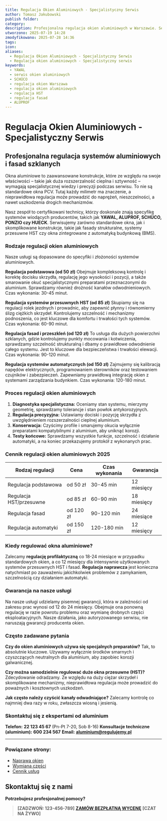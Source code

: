 ```yaml
---
title: Regulacja Okien Aluminiowych - Specjalistyczny Serwis
author: Tomasz Jakubowski
publish folder:
category:
description: Profesjonalna regulacja okien aluminiowych w Warszawie. Serwisujemy systemy YAWAL, ALUPROF, SCHÜCO, PONZIO. Regulacja fasad, systemów przesuwnych HST i automatyki. Gwarancja jakości.
utworzono: 2025-07-19 14:28
zmodyfikowano: 2025-07-28 14:36
tags:
icon:
aliases:
  - Regulacja Okien Aluminiowych - Specjalistyczny Serwis
  - Regulacja okien aluminiowych - Specjalistyczny serwis
keywords:
  - YAWAL
  - serwis okien aluminiowych
  - SCHÜCO
  - regulacja okien Warszawa
  - regulacja okien aluminiowych
  - regulacja HST
  - regulacja fasad
  - ALUPROF
---
```

# Regulacja Okien Aluminiowych - Specjalistyczny Serwis

## Profesjonalna regulacja systemów aluminiowych i fasad szklanych

Okna aluminiowe to zaawansowane konstrukcje, które ze względu na swoje właściwości – takie jak duża rozszerzalność cieplna i sztywność – wymagają specjalistycznej wiedzy i precyzji podczas serwisu. To nie są standardowe okna PCV. Tutaj każdy milimetr ma znaczenie, a nieprawidłowa regulacja może prowadzić do naprężeń, nieszczelności, a nawet uszkodzenia drogich mechanizmów.

Nasz zespół to certyfikowani technicy, którzy doskonale znają specyfikę systemów wiodących producentów, takich jak **YAWAL, ALUPROF, SCHÜCO, PONZIO czy HUECK**. Serwisujemy zarówno standardowe okna, jak i skomplikowane konstrukcje, takie jak fasady strukturalne, systemy przesuwne HST czy okna zintegrowane z automatyką budynkową (BMS).

### Rodzaje regulacji okien aluminiowych

Nasze usługi są dopasowane do specyfiki i złożoności systemów aluminiowych.

**Regulacja podstawowa (od 50 zł)**
Obejmuje kompleksową kontrolę i korektę docisku skrzydła, regulację jego wysokości i pozycji, a także smarowanie okuć specjalistycznymi preparatami przeznaczonymi do aluminium. Sprawdzamy również drożność kanałów odwodnieniowych. Czas wykonania: 30-45 minut.

**Regulacja systemów przesuwnych HST (od 85 zł)**
Skupiamy się na regulacji rolek jezdnych i prowadnic, aby zapewnić płynny i równomierny ślizg ciężkich skrzydeł. Kontrolujemy szczelność i mechanizmy podnoszenia, co jest kluczowe dla komfortu i trwałości tych systemów. Czas wykonania: 60-90 minut.

**Regulacja fasad i przeszkleń (od 120 zł)**
To usługa dla dużych powierzchni szklanych, gdzie kontrolujemy punkty mocowania i kotwiczenia, sprawdzamy szczelność strukturalną i dbamy o prawidłowe odwodnienie całego systemu. Jest to kluczowe dla bezpieczeństwa i trwałości elewacji. Czas wykonania: 90-120 minut.

**Regulacja systemów automatycznych (od 150 zł)**
Zajmujemy się kalibracją napędów elektrycznych, programowaniem sterowników oraz testowaniem czujników i zabezpieczeń. Zapewniamy prawidłową integrację okien z systemami zarządzania budynkiem. Czas wykonania: 120-180 minut.

### Proces regulacji okien aluminiowych

1. **Diagnostyka specjalistyczna:** Oceniamy stan systemu, mierzymy geometrię, sprawdzamy tolerancje i stan powłok antykorozyjnych.
2. **Regulacja precyzyjna:** Ustawiamy dociski i pozycję skrzydła z uwzględnieniem rozszerzalności cieplnej aluminium.
3. **Konserwacja:** Czyścimy profile i smarujemy okucia wyłącznie preparatami kompatybilnymi z aluminium, aby uniknąć korozji.
4. **Testy końcowe:** Sprawdzamy wszystkie funkcje, szczelność i działanie automatyki, a na koniec przekazujemy protokół z wykonanych prac.

### Cennik regulacji okien aluminiowych 2025

| Rodzaj regulacji | Cena | Czas wykonania | Gwarancja |
|---|---|---|---|
| Regulacja podstawowa | od 50 zł | 30-45 min | 12 miesięcy |
| Regulacja HST/przesuwne | od 85 zł | 60-90 min | 18 miesięcy |
| Regulacja fasad | od 120 zł | 90-120 min | 24 miesiące |
| Regulacja automatyki | od 150 zł | 120-180 min | 12 miesięcy |

### Kiedy regulować okna aluminiowe?

Zalecamy **regulację profilaktyczną** co 18-24 miesiące w przypadku standardowych okien, a co 12 miesięcy dla intensywnie użytkowanych systemów przesuwnych HST i fasad. **Regulacja naprawcza** jest konieczna natychmiast po zauważeniu jakichkolwiek problemów z zamykaniem, szczelnością czy działaniem automatyki.

### Gwarancja na nasze usługi

Na nasze usługi udzielamy pisemnej gwarancji, która w zależności od zakresu prac wynosi od 12 do 24 miesięcy. Obejmuje ona ponowną regulację w razie powrotu problemu oraz wymianę drobnych części eksploatacyjnych. Nasze działania, jako autoryzowanego serwisu, nie naruszają gwarancji producenta okien.

### Często zadawane pytania

**Czy do okien aluminiowych używa się specjalnych preparatów?**
Tak, to absolutnie kluczowe. Używamy wyłącznie środków smarnych i czyszczących neutralnych dla aluminium, aby zapobiec korozji galwanicznej.

**Czy można samodzielnie regulować duże okna przesuwne (HST)?**
Zdecydowanie odradzamy. Ze względu na duży ciężar skrzydeł i skomplikowane mechanizmy, nieprawidłowa regulacja może prowadzić do poważnych i kosztownych uszkodzeń.

**Jak często należy czyścić kanały odwadniające?**
Zalecamy kontrolę co najmniej dwa razy w roku, zwłaszcza wiosną i jesienią.

### Skontaktuj się z ekspertami od aluminium

**Telefon:**
**22 123 45 67** (Pn-Pt 7-20, Sob 8-16)
**Konsultacje techniczne (aluminium):**
**600 234 567**
**Email:**
**aluminium@regulujemy.pl**

---

### Powiązane strony:

- [Naprawa okien](01_ACTIVE/Projects/regulujemy-pl/uslugi/naprawa-okien/index.md)
- [Wymiana części](01_ACTIVE/Projects/regulujemy-pl/uslugi/wymiana-czesci/index.md)
- [Cennik usług](cennik.md)

## Skontaktuj się z nami

**Potrzebujesz profesjonalnej pomocy?**

> **[ZADZWOŃ: 123-456-789]**
> **[ZAMÓW BEZPŁATNĄ WYCENĘ](kontakt.md)**
> **[CZAT NA ŻYWO]**